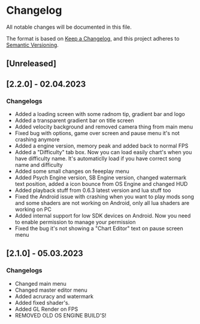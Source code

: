 # Changelog
All notable changes will be documented in this file.

The format is based on [Keep a Changelog](https://keepachangelog.com/en/1.0.0/),
and this project adheres to [Semantic Versioning](https://semver.org/spec/v2.0.0.html).

## [Unreleased]

## [2.2.0] - 02.04.2023
### Changelogs
- Added a loading screen with some radnom tip, gradient bar and logo
- Added a transparent gradient bar on title screen
- Added velocity background and removed camera thing from main menu
- Fixed bug with options, game over screen and pause menu it's not crashing anymore
- Added a engine version, memory peak and added back to normal FPS
- Added a "Difficulty" tab box. Now you can load easily chart's when you have difficulty name. It's automaticlly load if you have correct song name and difficulty
- Added some small changes on feeeplay menu
- Added Psych Engine version, SB Engine version, changed watermark text position, added a icon bounce from OS Engine and changed HUD
- Added playback stuff from 0.6.3 latest version and lua stuff too
- Fixed the Android issue with crashing when you want to play mods song and some shaders are not working on Android, only all lua shaders are working on PC
- Added internal support for low SDK devices on Android. Now you need to enable permission to manage your permission
- Fixed the bug it's not showing a "Chart Editor" text on pause screen menu

## [2.1.0] - 05.03.2023
### Changelogs
- Changed main menu
- Changed master editor menu
- Added acruracy and watermark
- Added fixed shader's.
- Added GL Render on FPS
- REMOVED OLD OS ENGINE BUILD'S!
